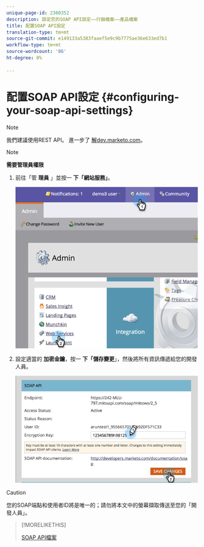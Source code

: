 ```yaml
---
unique-page-id: 2360352
description: 設定您的SOAP API設定——行銷檔案——產品檔案
title: 配置SOAP API設定
translation-type: tm+mt
source-git-commit: e149133a5383faaef5e9c9b7775ae36e633ed7b1
workflow-type: tm+mt
source-wordcount: '86'
ht-degree: 0%

---
```



# 配置SOAP API設定 {#configuring-your-soap-api-settings}

>[!NOTE]
>
>我們建議使用REST API。 進一步了 [解dev.marketo.com](http://developers.marketo.com/documentation/rest/)。

>[!NOTE]
>
>**需要管理員權限**

1. 前往「管 **理員** 」並按一 **下「網站服務」**。

   ![](assets/image2014-9-19-10-3a58-3a11.png)

1. 設定適當的 **加密金鑰**，按一 **下「儲存變更**」，然後將所有資訊傳遞給您的開發人員。

   ![](assets/image2014-9-19-11-3a0-3a46.png)

>[!CAUTION]
>
>您的SOAP端點和使用者ID將是唯一的；請勿將本文中的螢幕擷取傳送至您的「開發人員」。

>[!MORELIKETHIS]
>
>[SOAP API檔案](http://developers.marketo.com/documentation/soap/)

